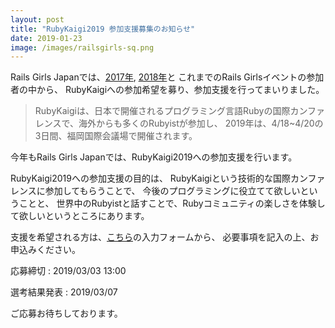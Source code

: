 ```yaml
---
layout: post
title: "RubyKaigi2019 参加支援募集のお知らせ"
date: 2019-01-23
image: /images/railsgirls-sq.png
---
```

Rails Girls Japanでは、<a href="/2017/09/23/rubykaigi2017-support-for-alumni/">2017年</a>,
<a href="/2018/12/04/rubykaigi2018-support-for-alumni/">2018年</a>と
これまでのRails Girlsイベントの参加者の中から、
RubyKaigiへの参加希望を募り、参加支援を行ってまいりました。

<blockquote>
  <p>
  RubyKaigiは、日本で開催されるプログラミング言語Rubyの国際カンファレンスで、海外からも多くのRubyistが参加し、
  2019年は、4/18~4/20の3日間、福岡国際会議場で開催されます。</p>
</blockquote>

今年もRails Girls Japanでは、RubyKaigi2019への参加支援を行います。
<p>RubyKaigi2019への参加支援の目的は、
RubyKaigiという技術的な国際カンファレンスに参加してもらうことで、
今後のプログラミングに役立てて欲しいということと、
世界中のRubyistと話すことで、Rubyコミュニティの楽しさを体験して欲しいというところにあります。</p>

支援を希望される方は、<a href="https://goo.gl/nTpBDH">こちら</a>の入力フォームから、
必要事項を記入の上、お申込みください。

応募締切 : 2019/03/03 13:00

選考結果発表 : 2019/03/07

ご応募お待ちしております。
